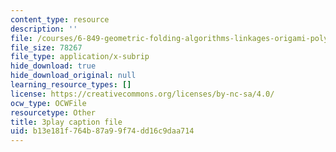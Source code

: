 ```yaml
---
content_type: resource
description: ''
file: /courses/6-849-geometric-folding-algorithms-linkages-origami-polyhedra-fall-2012/b13e181f764b87a99f74dd16c9daa714_wBR4Q6nFyqk.srt
file_size: 78267
file_type: application/x-subrip
hide_download: true
hide_download_original: null
learning_resource_types: []
license: https://creativecommons.org/licenses/by-nc-sa/4.0/
ocw_type: OCWFile
resourcetype: Other
title: 3play caption file
uid: b13e181f-764b-87a9-9f74-dd16c9daa714
---
```

